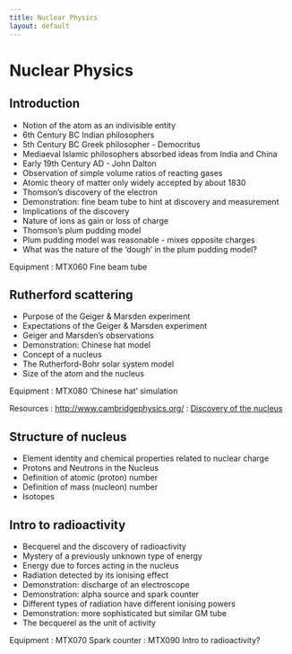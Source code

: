 ```yaml
---
title: Nuclear Physics
layout: default
---
```

# Nuclear Physics

## Introduction
*	Notion of the atom as an indivisible entity
*	6th Century BC Indian philosophers
*	5th Century BC Greek philosopher - Democritus
*	Mediaeval Islamic philosophers absorbed ideas from India and China
*	Early 19th Century AD - John Dalton
*	Observation of simple volume ratios of reacting gases
*	Atomic theory of matter only widely accepted by about 1830
*	Thomson’s discovery of the electron
*	Demonstration: fine beam tube to hint at discovery and measurement
*	Implications of the discovery
*	Nature of ions as gain or loss of charge
*	Thomson’s plum pudding model
*	Plum pudding model was reasonable - mixes opposite charges
*	What was the nature of the ‘dough’ in the plum pudding model?

Equipment
: MTX060 Fine beam tube

## Rutherford scattering
*	Purpose of the Geiger & Marsden experiment
*	Expectations of the Geiger & Marsden experiment
*	Geiger and Marsden’s observations
*	Demonstration: Chinese hat model
*	Concept of a nucleus
*	The Rutherford-Bohr solar system model
*	Size of the atom and the nucleus

Equipment
: MTX080 ‘Chinese hat’ simulation

Resources
: <http://www.cambridgephysics.org/>
: [Discovery of the nucleus](discovery-of-the-nucleus.html)

## Structure of nucleus
*	Element identity and chemical properties related to nuclear charge
*	Protons and Neutrons in the Nucleus
*	Definition of atomic (proton) number
*	Definition of mass (nucleon) number
*	Isotopes 

## Intro to radioactivity
* Becquerel and the discovery of radioactivity
* Mystery of a previously unknown type of energy
* Energy due to forces acting in the nucleus
* Radiation detected by its ionising effect
* Demonstration: discharge of an electroscope
* Demonstration: alpha source and spark counter
* Different types of radiation have different ionising powers
* Demonstration: more sophisticated but similar GM tube
* The becquerel as the unit of activity

Equipment
: MTX070 Spark counter
: MTX090 Intro to radioactivity?